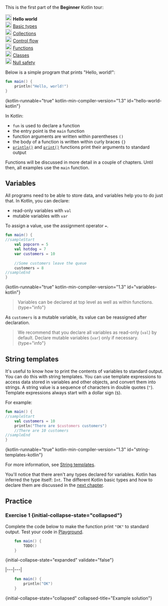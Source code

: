 [//]: # (title: Hello world)

<microformat>
    <p>This is the first part of the <strong>Beginner</strong> Kotlin tour:</p>
    <p><img src="icon-1.svg" width="20" alt="First step" /> <strong>Hello world</strong><br />
        <img src="icon-2-todo.svg" width="20" alt="Second step" /> <a href="kotlin-tour-types.md">Basic types</a><br />
        <img src="icon-3-todo.svg" width="20" alt="Third step" /> <a href="kotlin-tour-collections.md">Collections</a><br />
        <img src="icon-4-todo.svg" width="20" alt="Fourth step" /> <a href="kotlin-tour-control-flow.md">Control flow</a><br />
        <img src="icon-5-todo.svg" width="20" alt="Fifth step" /> <a href="kotlin-tour-functions.md">Functions</a><br />
        <img src="icon-6-todo.svg" width="20" alt="Sixth step" /> <a href="kotlin-tour-classes-part-1.md">Classes</a><br />
        <img src="icon-7-todo.svg" width="20" alt="Final step" /> <a href="kotlin-tour-null-safety.md">Null safety</a></p>
</microformat>

Below is a simple program that prints "Hello, world!":

```kotlin
fun main() {
    println("Hello, world!")
}
```
{kotlin-runnable="true" kotlin-min-compiler-version="1.3" id="hello-world-kotlin"}

In Kotlin:
* `fun` is used to declare a function
* the entry point is the `main` function
* function arguments are written within parentheses `()`
* the body of a function is written within curly braces `{}`
* [`println()`](https://kotlinlang.org/api/latest/jvm/stdlib/kotlin.io/println.html) and [`print()`](https://kotlinlang.org/api/latest/jvm/stdlib/kotlin.io/print.html) functions print their arguments to standard output

Functions will be discussed in more detail in a couple of chapters. Until then, all examples use the `main` function.

## Variables

All programs need to be able to store data, and variables help you to do just that. In Kotlin, you can declare:
* read-only variables with `val`
* mutable variables with `var`

To assign a value, use the assignment operator `=`.

```kotlin
fun main() { 
//sampleStart
    val popcorn = 5
    val hotdog = 7
    var customers = 10
    
    //Some customers leave the queue
    customers = 8
//sampleEnd
}
```
{kotlin-runnable="true" kotlin-min-compiler-version="1.3" id="variables-kotlin"}

> Variables can be declared at top level as well as within functions.
{type="info"}

As `customers` is a mutable variable, its value can be reassigned after declaration.

> We recommend that you declare all variables as read-only (`val`) by default. Declare mutable variables (`var`) only if 
> necessary.
{type="info"}

## String templates

It's useful to know how to print the contents of variables to standard output. You can do this with string templates. 
You can use template expressions to access data stored in variables and other objects, and convert them into strings.
A string value is a sequence of characters in double quotes (`"`). Template expressions always start with a dollar sign (`$`).

For example:

```kotlin
fun main() { 
//sampleStart
    val customers = 10
    println("There are $customers customers")
    //There are 10 customers
//sampleEnd
}
```
{kotlin-runnable="true" kotlin-min-compiler-version="1.3" id="string-templates-kotlin"}

For more information, see [String templates](strings.md).

You'll notice that there aren't any types declared for variables. Kotlin has inferred the type itself: `Int`. The different
Kotlin basic types and how to declare them are discussed in the [next chapter](kotlin-tour-types.md).

## Practice

### Exercise 1 {initial-collapse-state="collapsed"}
Complete the code below to make the function print `"OK"` to standard output. Test your code in [Playground](https://play.kotlinlang.org).
```kotlin
    fun main() {
        TODO()
    }
```
{initial-collapse-state="expanded" validate="false"}

|---|---|
```kotlin
    fun main() {
        println("OK")
    }
```
{initial-collapse-state="collapsed" collapsed-title="Example solution"}
